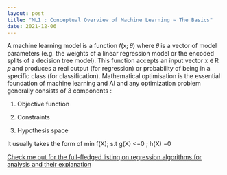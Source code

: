 ```yaml
---
layout: post
title: "ML1 : Conceptual Overview of Machine Learning ~ The Basics"
date: 2021-12-06
---
```


A machine learning model is a function 𝑓(x; 𝜃) where 𝜃 is a vector of model parameters (e.g. the weights of a linear regression model or the encoded splits of a decision tree model). This function accepts an input vector x ∈ R 𝑝 and produces a real output (for regression) or probability of being in a specific class (for classification). Mathematical optimisation is the essential foundation of machine learning and AI and any optimization problem generally consists of 3 components : 

1) Objective function

2) Constraints

3) Hypothesis space 

It usually takes the form of min f(X); s.t g(X) <=0 ; h(X) =0

  
[Check me out for the full-fledged listing on regression algorithms for analysis and their explanation](https://anannya2021.github.io/blog/2021/12/06/regression)



